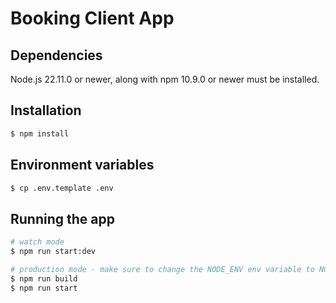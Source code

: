 # Booking Client App

## Dependencies

Node.js 22.11.0 or newer, along with npm 10.9.0 or newer must be installed.

## Installation

```bash
$ npm install
```

## Environment variables

```bash
$ cp .env.template .env
```

## Running the app

```bash
# watch mode
$ npm run start:dev

# production mode - make sure to change the NODE_ENV env variable to NODE_ENV=production
$ npm run build
$ npm run start
```
